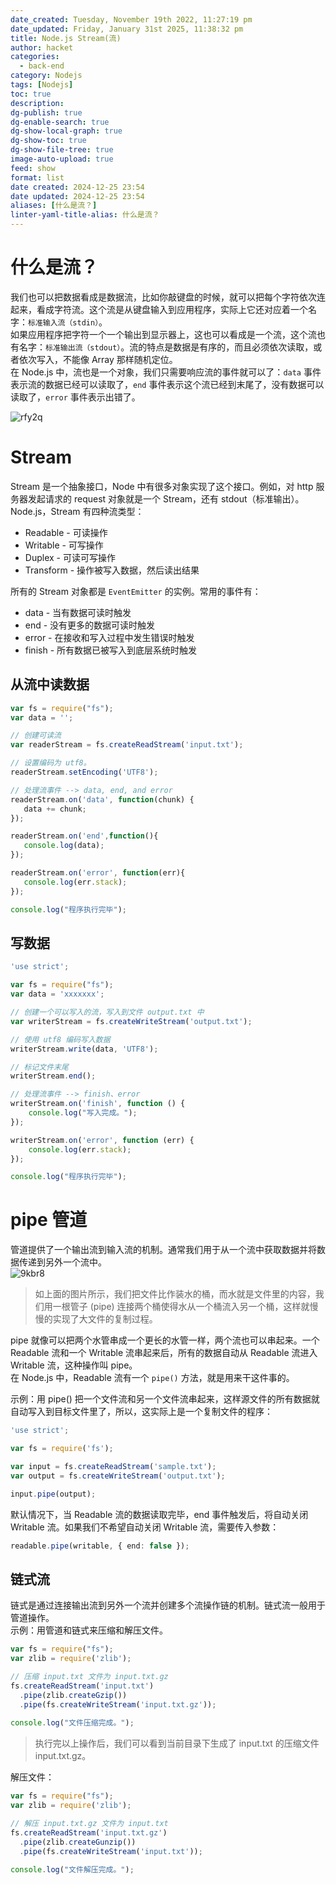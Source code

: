 ```yaml
---
date_created: Tuesday, November 19th 2022, 11:27:19 pm
date_updated: Friday, January 31st 2025, 11:38:32 pm
title: Node.js Stream(流)
author: hacket
categories:
  - back-end
category: Nodejs
tags: [Nodejs]
toc: true
description: 
dg-publish: true
dg-enable-search: true
dg-show-local-graph: true
dg-show-toc: true
dg-show-file-tree: true
image-auto-upload: true
feed: show
format: list
date created: 2024-12-25 23:54
date updated: 2024-12-25 23:54
aliases: [什么是流？]
linter-yaml-title-alias: 什么是流？
---
```


# 什么是流？

我们也可以把数据看成是数据流，比如你敲键盘的时候，就可以把每个字符依次连起来，看成字符流。这个流是从键盘输入到应用程序，实际上它还对应着一个名字：`标准输入流（stdin）`。<br>如果应用程序把字符一个一个输出到显示器上，这也可以看成是一个流，这个流也有名字：`标准输出流（stdout）`。流的特点是数据是有序的，而且必须依次读取，或者依次写入，不能像 Array 那样随机定位。<br>在 Node.js 中，流也是一个对象，我们只需要响应流的事件就可以了：`data` 事件表示流的数据已经可以读取了，`end` 事件表示这个流已经到末尾了，没有数据可以读取了，`error` 事件表示出错了。

![rfy2q](https://raw.githubusercontent.com/hacket/ObsidianOSS/master/obsidian/rfy2q.png)

# Stream

Stream 是一个抽象接口，Node 中有很多对象实现了这个接口。例如，对 http 服务器发起请求的 request 对象就是一个 Stream，还有 stdout（标准输出）。<br>Node.js，Stream 有四种流类型：

- Readable - 可读操作
- Writable - 可写操作
- Duplex - 可读可写操作
- Transform - 操作被写入数据，然后读出结果

所有的 Stream 对象都是 `EventEmitter` 的实例。常用的事件有：

- data - 当有数据可读时触发
- end - 没有更多的数据可读时触发
- error - 在接收和写入过程中发生错误时触发
- finish - 所有数据已被写入到底层系统时触发

## 从流中读数据

```javascript
var fs = require("fs");
var data = '';

// 创建可读流
var readerStream = fs.createReadStream('input.txt');

// 设置编码为 utf8。
readerStream.setEncoding('UTF8');

// 处理流事件 --> data, end, and error
readerStream.on('data', function(chunk) {
   data += chunk;
});

readerStream.on('end',function(){
   console.log(data);
});

readerStream.on('error', function(err){
   console.log(err.stack);
});

console.log("程序执行完毕");

```

## 写数据

```javascript
'use strict';

var fs = require("fs");
var data = 'xxxxxxx';

// 创建一个可以写入的流，写入到文件 output.txt 中
var writerStream = fs.createWriteStream('output.txt');

// 使用 utf8 编码写入数据
writerStream.write(data, 'UTF8');

// 标记文件末尾
writerStream.end();

// 处理流事件 --> finish、error
writerStream.on('finish', function () {
    console.log("写入完成。");
});

writerStream.on('error', function (err) {
    console.log(err.stack);
});

console.log("程序执行完毕");
```

# pipe 管道

管道提供了一个输出流到输入流的机制。通常我们用于从一个流中获取数据并将数据传递到另外一个流中。<br>![9kbr8](https://raw.githubusercontent.com/hacket/ObsidianOSS/master/obsidian/9kbr8.png)

> 如上面的图片所示，我们把文件比作装水的桶，而水就是文件里的内容，我们用一根管子 (pipe) 连接两个桶使得水从一个桶流入另一个桶，这样就慢慢的实现了大文件的复制过程。

pipe 就像可以把两个水管串成一个更长的水管一样，两个流也可以串起来。一个 Readable 流和一个 Writable 流串起来后，所有的数据自动从 Readable 流进入 Writable 流，这种操作叫 pipe。<br>在 Node.js 中，Readable 流有一个 `pipe()` 方法，就是用来干这件事的。

示例：用 pipe() 把一个文件流和另一个文件流串起来，这样源文件的所有数据就自动写入到目标文件里了，所以，这实际上是一个复制文件的程序：

```typescript
'use strict';

var fs = require('fs');

var input = fs.createReadStream('sample.txt');
var output = fs.createWriteStream('output.txt');

input.pipe(output);
```

默认情况下，当 Readable 流的数据读取完毕，end 事件触发后，将自动关闭 Writable 流。如果我们不希望自动关闭 Writable 流，需要传入参数：

```typescript
readable.pipe(writable, { end: false });
```

## 链式流

链式是通过连接输出流到另外一个流并创建多个流操作链的机制。链式流一般用于管道操作。<br>示例：用管道和链式来压缩和解压文件。

```javascript
var fs = require("fs");
var zlib = require('zlib');

// 压缩 input.txt 文件为 input.txt.gz
fs.createReadStream('input.txt')
  .pipe(zlib.createGzip())
  .pipe(fs.createWriteStream('input.txt.gz'));
  
console.log("文件压缩完成。");
```

> 执行完以上操作后，我们可以看到当前目录下生成了 input.txt 的压缩文件 input.txt.gz。

解压文件：

```javascript
var fs = require("fs");
var zlib = require('zlib');

// 解压 input.txt.gz 文件为 input.txt
fs.createReadStream('input.txt.gz')
  .pipe(zlib.createGunzip())
  .pipe(fs.createWriteStream('input.txt'));
  
console.log("文件解压完成。");
```
